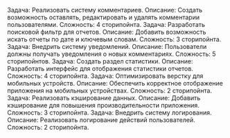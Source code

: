 Задача: Реализовать систему комментариев.
Описание: Создать возможность оставлять, редактировать и удалять комментарии пользователями.
Сложность: 4 сторипойнта.
Задача: Разработать поисковой фильтр для отчетов.
Описание: Добавить возможность искать отчеты по дате и ключевым словам.
Сложность: 3 сторипойнта.
Задача: Внедрить систему уведомлений.
Описание: Пользователи должны получать уведомления о новых комментариях.
Сложность: 5 сторипойнтов.
Задача: Создать раздел статистики.
Описание: Разработать интерфейс для отображения статистики отчетов.
Сложность: 4 сторипойнта.
Задача: Оптимизировать верстку для мобильных устройств.
Описание: Обеспечить корректное отображение приложения на мобильных устройствах.
Сложность: 2 сторипойнта.
Задача: Реализовать кэширование данных.
Описание: Добавить кэширование для повышения производительности приложения.
Сложность: 3 сторипойнта.
Задача: Внедрить систему логирования.
Описание: Реализовать логирование действий пользователей.
Сложность: 2 сторипойнта.
